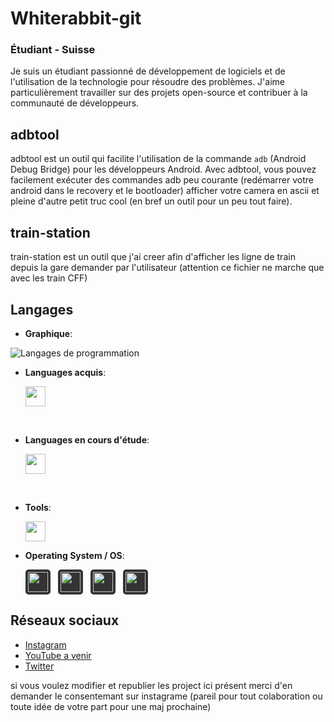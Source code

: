 # Whiterabbit-git

### Étudiant - Suisse

Je suis un étudiant passionné de développement de logiciels et de l'utilisation de la technologie pour résoudre des problèmes. J'aime particulièrement travailler sur des projets open-source et contribuer à la communauté de développeurs.

## adbtool

adbtool est un outil qui facilite l'utilisation de la commande `adb` (Android Debug Bridge) pour les développeurs Android. Avec adbtool, vous pouvez facilement exécuter des commandes adb peu courante (redémarrer votre android dans le recovery et le bootloader) afficher votre camera en ascii et pleine d'autre petit truc cool (en bref un outil pour un peu tout faire).

## train-station

train-station est un outil que j'ai creer afin d'afficher les ligne de train depuis la gare demander par l'utilisateur (attention ce fichier ne marche que avec les train CFF)





## Langages
- **Graphique**:

![Langages de programmation](https://github-readme-stats.vercel.app/api/top-langs?username=whiterabbit-git&langs_count=3&show_icons=true&locale=fr&layout=compact&theme=dark)



- **Languages acquis**:
	<p>
	  <a href="https://skillicons.dev">	
		<img height="32"src="https://skillicons.dev/icons?i=html,python&theme=dark" />
	  </a>
	</p>

<br>

- **Languages en cours d'étude**:
	<p>
	  <a href="https://skillicons.dev">	
		<img height="32"src="https://skillicons.dev/icons?i=c,cpp,cs,css,javascript,php,java&theme=dark" />
	  </a>
	</p>

<br>

- **Tools**:
	<p>
	  <a href="https://skillicons.dev">	
		<img height="32"src="https://skillicons.dev/icons?i=vim,wordpress,discord,git,github,vscode,visualstudio,eclipse,atom&theme=dark" />
	  </a>
	</p>	
 - **Operating System / OS**:
	<div style="display: inline-block; border-radius: 5px; background-color: #333; padding: 4px;">
	  <a href="https://skillicons.dev">	
	    <img height="32" src="https://skillicons.dev/icons?i=linux,raspberrypi&theme=dark" />
	  </a>
	</div>
	<!-- Windows 10 -->
	<div style="display: inline-block; border-radius: 5px; background-color: #333; padding: 4px; margin-left: 8px;">
	  <a href="https://icons8.com">
	    <img height="32" src="https://img.icons8.com/color/48/000000/windows-10.png" />
	  </a>
	</div>

	<!-- Windows 11 -->
	<div style="display: inline-block; border-radius: 5px; background-color: #333; padding: 4px; margin-left: 8px;">
	  <a href="https://icons8.com">
	    <img height="32" src="https://img.icons8.com/color/48/000000/windows-11.png" />
	  </a>
	</div>

	<!-- macOS -->
	<div style="display: inline-block; border-radius: 5px; background-color: #333; padding: 4px; margin-left: 8px;">
	  <a href="https://icons8.com">
	    <img height="32" src="https://img.icons8.com/ios-filled/50/000000/mac-os--v1.png" />
	  </a>
	</div>

 
 
## Réseaux sociaux

* [Instagram](https://www.instagram.com/whiterabbit.gitgithub)
* [YouTube a venir](https://www.youtube.com/channel/UCxjqh1xH-Wn7ZDMzXoWdumw)
* [Twitter](https://twitter.com/whiterabbit904)

si vous voulez modifier et republier les project ici présent merci d'en demander le consentemant sur instagrame (pareil pour tout colaboration ou toute idée de votre part pour une maj prochaine)

